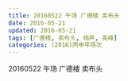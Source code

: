 ```yaml
---
title: 20160522 午场 广德楼 卖布头
date: 2016-05-21
updated: 2016-05-21
tags: [广德楼, 卖布头, 相声, 高峰] 
categories: (2016)丙申年场次 
---
```

20160522 午场 广德楼 卖布头
